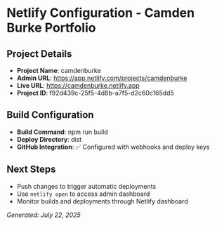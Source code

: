 # Netlify Configuration - Camden Burke Portfolio

## Project Details
- **Project Name**: camdenburke
- **Admin URL**: https://app.netlify.com/projects/camdenburke
- **Live URL**: https://camdenburke.netlify.app
- **Project ID**: f92d439c-25f5-4d8b-a7f5-d2c60c165dd5

## Build Configuration
- **Build Command**: npm run build
- **Deploy Directory**: dist
- **GitHub Integration**: ✅ Configured with webhooks and deploy keys

## Next Steps
- Push changes to trigger automatic deployments
- Use `netlify open` to access admin dashboard
- Monitor builds and deployments through Netlify dashboard

*Generated: July 22, 2025*
